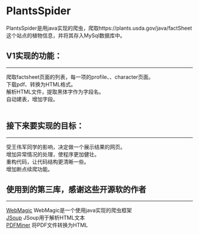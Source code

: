 # PlantsSpider

PlantsSpider是用java实现的爬虫，爬取https://plants.usda.gov/java/factSheet 这个站点的植物信息，并将其存入MySql数据库中。

## V1实现的功能：
- - - - - - 
  爬取factsheet页面的列表，每一项的profile、、character页面。<br>
  下载pdf、转换为HTML格式。<br>
  解析HTML文件，提取黑体字作为字段名。<br>
  自动建表，增加字段。<br>
    
## 接下来要实现的目标：<br>
- - - - - - 
  受王伟军同学的影响，决定做一个展示结果的网页。<br>
  增加异常情况的处理，使程序更加健壮。<br>
  重构代码，让代码结构更清晰一些。<br>
  增加断点续爬功能。<br>

## 使用到的第三库，感谢这些开源软的作者<br>
- - - - - - 
  [WebMagic](http://blog.csdn.net/guodongxiaren) WebMagic是一个使用java实现的爬虫框架<br>
  [JSoup](https://jsoup.org/) JSoup用于解析HTML文本<br>
  [PDFMiner](http://www.unixuser.org/~euske/python/pdfminer/) 将PDF文件转换为HTML<br>
